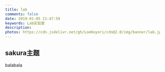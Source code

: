 ```yaml
---
title: lab
comments: false
date: 2019-01-05 21:47:59
keywords: Lab实验室
description: 
photos: https://cdn.jsdelivr.net/gh/LoeKoyori/cdn@2.0/img/banner/lab.jpg
---
```


## sakura主题
balabala
